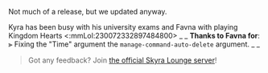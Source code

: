 Not much of a release, but we updated anyway.

Kyra has been busy with his university exams and Favna with playing Kingdom Hearts <:mmLol:230072332897484800>
_ _
**Thanks to Favna for**:
⫸ Fixing the "Time" argument the `manage-command-auto-delete` argument. 
_ _
> Got any feedback? Join [the official Skyra Lounge server](https://join.skyra.pw)!
